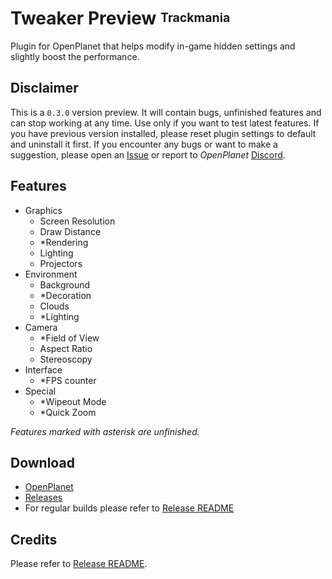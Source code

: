 # Tweaker Preview <sup><sub>Trackmania</sub></sup>
Plugin for OpenPlanet that helps modify in-game hidden settings and slightly boost the performance.

## Disclaimer
This is a `0.3.0` version preview. It will contain bugs, unfinished features and can stop working at any time. Use only if you want to test latest features. If you have previous version installed, please reset plugin settings to default and uninstall it first. If you encounter any bugs or want to make a suggestion, please open an [Issue](https://gitlab.com/fentrasLABS/openplanet/tweaker/-/issues) or report to *OpenPlanet* [Discord](https://openplanet.dev/link/discord).

## Features
* Graphics
    * Screen Resolution
    * Draw Distance
    * *Rendering
    * Lighting
    * Projectors
* Environment
    * Background
	* *Decoration
    * Clouds
    * *Lighting
* Camera
    * *Field of View
    * Aspect Ratio
    * Stereoscopy
* Interface
    * *FPS counter
* Special
    * *Wipeout Mode
    * *Quick Zoom

*Features marked with asterisk are unfinished.*

## Download
* [OpenPlanet](https://openplanet.nl/files/221)
* [Releases](https://gitlab.com/fentrasLABS/openplanet/tweaker/-/releases)
* For regular builds please refer to [Release README](_RELEASE/README.md)

## Credits
Please refer to [Release README](_RELEASE/README.md).
